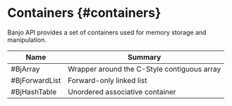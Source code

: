 # Containers {#containers}

Banjo API provides a set of containers used for memory storage and manipulation.

| Name            | Summary                                     |
|-----------------|---------------------------------------------|
| #BjArray        | Wrapper around the C-Style contiguous array |
| #BjForwardList  | Forward-only linked list                    |
| #BjHashTable    | Unordered associative container             |



